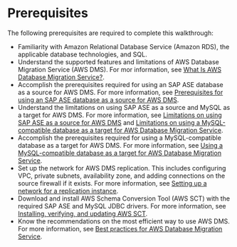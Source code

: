 # Prerequisites<a name="chap-sap-ase-aurora-mysql.prerequisites"></a>

The following prerequisites are required to complete this walkthrough:
+ Familiarity with Amazon Relational Database Service \(Amazon RDS\), the applicable database technologies, and SQL\.
+ Understand the supported features and limitations of AWS Database Migration Service \(AWS DMS\)\. For mor information, see [What Is AWS Database Migration Service?](https://docs.aws.amazon.com/dms/latest/userguide/Welcome.html)\.
+ Accomplish the prerequisites required for using an SAP ASE database as a source for AWS DMS\. For more information, see [Prerequisites for using an SAP ASE database as a source for AWS DMS](https://docs.aws.amazon.com/dms/latest/userguide/CHAP_Source.SAP.html#CHAP_Source.SAP.Prerequisites)\.
+ Understand the limitations on using SAP ASE as a source and MySQL as a target for AWS DMS\. For more information, see [Limitations on using SAP ASE as a source for AWS DMS](https://docs.aws.amazon.com/dms/latest/userguide/CHAP_Source.SAP.html#CHAP_Source.SAP.Limitations) and [Limitations on using a MySQL\-compatible database as a target for AWS Database Migration Service](https://docs.aws.amazon.com/dms/latest/userguide/CHAP_Target.MySQL.html#CHAP_Target.MySQL.Limitations)\.
+ Accomplish the prerequisites required for using a MySQL\-compatible database as a target for AWS DMS\. For more information, see [Using a MySQL\-compatible database as a target for AWS Database Migration Service](https://docs.aws.amazon.com/dms/latest/userguide/CHAP_Target.MySQL.html)\.
+ Set up the network for AWS DMS replication\. This includes configuring VPC, private subnets, availability zone, and adding connections on the source firewall if it exists\. For more information, see [Setting up a network for a replication instance](https://docs.aws.amazon.com/dms/latest/userguide/CHAP_ReplicationInstance.VPC.html)\.
+ Download and install AWS Schema Conversion Tool \(AWS SCT\) with the required SAP ASE and MySQL JDBC drivers\. For more information, see [Installing, verifying, and updating AWS SCT](https://docs.aws.amazon.com/SchemaConversionTool/latest/userguide/CHAP_Installing.html)\.
+ Know the recommendations on the most efficient way to use AWS DMS\. For more information, see [Best practices for AWS Database Migration Service](https://docs.aws.amazon.com/dms/latest/userguide/CHAP_BestPractices.html)\.